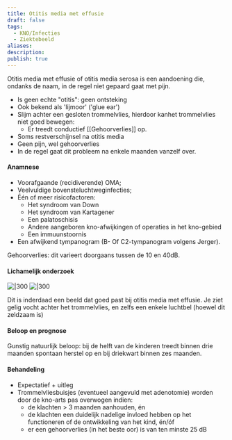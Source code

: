 ```yaml
---
title: Otitis media met effusie
draft: false
tags:
  - KNO/Infecties
  - Ziektebeeld
aliases: 
description: 
publish: true
---
```


Otitis media met effusie of otitis media serosa is een aandoening die, ondanks de naam, in de regel niet gepaard gaat met pijn.
- Is geen echte "otitis": geen ontsteking
- Ook bekend als 'lijmoor' ('glue ear')
- Slijm achter een gesloten trommelvlies, hierdoor kanhet trommelvlies niet goed bewegen:
	- Er treedt conductief [[Gehoorverlies]] op.
- Soms restverschijnsel na otitis media
- Geen pijn, wel gehoorverlies
- In de regel gaat dit probleem na enkele maanden vanzelf over.

#### Anamnese

-   Voorafgaande (recidiverende) OMA;
-   Veelvuldige bovensteluchtweginfecties;
-   Één of meer risicofactoren: 
    -   Het syndroom van Down
    -   Het syndroom van Kartagener
    -   Een palatoschisis
    -   Andere aangeboren kno-afwijkingen of operaties in het kno-gebied
    -   Een immuunstoornis
-   Een afwijkend tympanogram (B- Of C2-tympanogram volgens Jerger).

Gehoorverlies: dit varieert doorgaans tussen de 10 en 40dB.


#### Lichamelijk onderzoek


![|300](https://i.imgur.com/D4fJwDN.png)
![|300](https://i.imgur.com/HQHLwia.png)



Dit is inderdaad een beeld dat goed past bij otitis media met effusie. Je ziet gelig vocht achter het trommelvlies, en zelfs een enkele luchtbel (hoewel dit zeldzaam is)



#### Beloop en prognose
Gunstig natuurlijk beloop: bij de helft van de kinderen treedt binnen drie maanden spontaan herstel op en bij driekwart binnen zes maanden.

#### Behandeling

- Expectatief + uitleg
- Trommelvliesbuisjes (eventueel aangevuld met adenotomie) worden door de kno-arts pas overwogen indien:
    -   de klachten > 3 maanden aanhouden, én
    -   de klachten een duidelijk nadelige invloed hebben op het functioneren of de ontwikkeling van het kind, én/óf
    -   er een gehoorverlies (in het beste oor) is van ten minste 25 dB